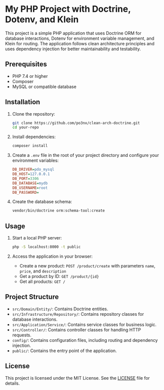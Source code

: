 # My PHP Project with Doctrine, Dotenv, and Klein

This project is a simple PHP application that uses Doctrine ORM for database interactions, Dotenv for environment variable management, and Klein for routing. The application follows clean architecture principles and uses dependency injection for better maintainability and testability.

## Prerequisites

- PHP 7.4 or higher
- Composer
- MySQL or compatible database

## Installation

1. Clone the repository:

    ```bash
    git clone https://github.com/po3nx/clean-arch-doctrine.git
    cd your-repo
    ```

2. Install dependencies:

    ```bash
    composer install
    ```

3. Create a `.env` file in the root of your project directory and configure your environment variables:

    ```ini
    DB_DRIVER=pdo_mysql
    DB_HOST=127.0.0.1
    DB_PORT=3306
    DB_DATABASE=mydb
    DB_USERNAME=root
    DB_PASSWORD=
    ```

4. Create the database schema:

    ```bash
    vendor/bin/doctrine orm:schema-tool:create
    ```

## Usage

1. Start a local PHP server:

    ```bash
    php -S localhost:8000 -t public
    ```

2. Access the application in your browser:

    - Create a new product: `POST /product/create` with parameters `name`, `price`, and `description`
    - Get a product by ID: `GET /product/{id}`
    - Get all products: `GET /`

## Project Structure

- `src/Domain/Entity/`: Contains Doctrine entities.
- `src/Infrastructure/Repository/`: Contains repository classes for database interactions.
- `src/Application/Service/`: Contains service classes for business logic.
- `src/Controller/`: Contains controller classes for handling HTTP requests.
- `config/`: Contains configuration files, including routing and dependency injection.
- `public/`: Contains the entry point of the application.

## License

This project is licensed under the MIT License. See the [LICENSE](LICENSE) file for details.